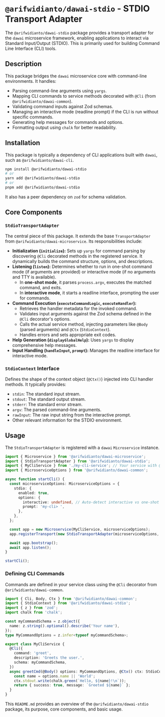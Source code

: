 # `@arifwidianto/dawai-stdio` - STDIO Transport Adapter

The `@arifwidianto/dawai-stdio` package provides a transport adapter for the `dawai` microservice framework, enabling applications to interact via Standard Input/Output (STDIO). This is primarily used for building Command Line Interface (CLI) tools.

## Description

This package bridges the `dawai` microservice core with command-line environments. It handles:
*   Parsing command-line arguments using `yargs`.
*   Mapping CLI commands to service methods decorated with `@Cli` (from `@arifwidianto/dawai-common`).
*   Validating command inputs against Zod schemas.
*   Managing an interactive mode (readline prompt) if the CLI is run without specific commands.
*   Generating help messages for commands and options.
*   Formatting output using `chalk` for better readability.

## Installation

This package is typically a dependency of CLI applications built with `dawai`, such as `@arifwidianto/dawai-cli`.

```bash
npm install @arifwidianto/dawai-stdio
# or
yarn add @arifwidianto/dawai-stdio
# or
pnpm add @arifwidianto/dawai-stdio
```
It also has a peer dependency on `zod` for schema validation.

## Core Components

### `StdioTransportAdapter`

The central piece of this package. It extends the base `TransportAdapter` from `@arifwidianto/dawai-microservice`.
Its responsibilities include:
*   **Initialization (`initialize`):** Sets up `yargs` for command parsing by discovering `@Cli` decorated methods in the registered service. It dynamically builds the command structure, options, and descriptions.
*   **Listening (`listen`):** Determines whether to run in one-shot command mode (if arguments are provided) or interactive mode (if no arguments and TTY is available).
    *   In **one-shot mode**, it parses `process.argv`, executes the matched command, and exits.
    *   In **interactive mode**, it starts a readline interface, prompting the user for commands.
*   **Command Execution (`executeCommandLogic`, `executeHandler`):**
    *   Retrieves the handler metadata for the invoked command.
    *   Validates input arguments against the Zod schema defined in the `@Cli` decorator's options.
    *   Calls the actual service method, injecting parameters like `@Body` (parsed arguments) and `@Ctx` (`StdioContext`).
    *   Handles errors and sets appropriate exit codes.
*   **Help Generation (`displayGlobalHelp`):** Uses `yargs` to display comprehensive help messages.
*   **Input Handling (`handleInput`, `prompt`):** Manages the readline interface for interactive mode.

### `StdioContext` Interface

Defines the shape of the context object (`@Ctx()`) injected into CLI handler methods. It typically provides:
*   `stdin`: The standard input stream.
*   `stdout`: The standard output stream.
*   `stderr`: The standard error stream.
*   `argv`: The parsed command-line arguments.
*   `rawInput`: The raw input string from the interactive prompt.
*   Other relevant information for the STDIO environment.

## Usage

The `StdioTransportAdapter` is registered with a `dawai` `Microservice` instance.

```typescript
import { Microservice } from '@arifwidianto/dawai-microservice';
import { StdioTransportAdapter } from '@arifwidianto/dawai-stdio';
import { MyCliService } from './my-cli-service'; // Your service with @Cli decorators
import { MicroserviceOptions } from '@arifwidianto/dawai-common';

async function startCli() {
  const microserviceOptions: MicroserviceOptions = {
    stdio: {
      enabled: true,
      options: {
        interactive: undefined, // Auto-detect interactive vs one-shot
        prompt: 'my-cli> ',
      },
    },
  };

  const app = new Microservice(MyCliService, microserviceOptions);
  app.registerTransport(new StdioTransportAdapter(microserviceOptions, app.getServiceInstance()));

  await app.bootstrap();
  await app.listen();
}

startCli();
```

### Defining CLI Commands

Commands are defined in your service class using the `@Cli` decorator from `@arifwidianto/dawai-common`.

```typescript
import { Cli, Body, Ctx } from '@arifwidianto/dawai-common';
import { StdioContext } from '@arifwidianto/dawai-stdio';
import { z } from 'zod';
import chalk from 'chalk';

const myCommandSchema = z.object({
  name: z.string().optional().describe('Your name'),
});
type MyCommandOptions = z.infer<typeof myCommandSchema>;

export class MyCliService {
  @Cli({
    command: 'greet',
    description: 'Greets the user.',
    schema: myCommandSchema,
  })
  async greetCmd(@Body() options: MyCommandOptions, @Ctx() ctx: StdioContext) {
    const name = options.name || 'World';
    ctx.stdout.write(chalk.green(`Hello, ${name}!\n`));
    return { success: true, message: `Greeted ${name}` };
  }
}
```

This `README.md` provides an overview of the `@arifwidianto/dawai-stdio` package, its purpose, core components, and basic usage.
